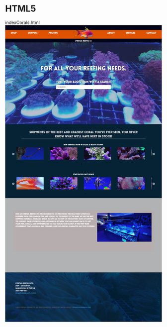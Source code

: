 # HTML5
indexCorals.html
![alt text](https://raw.githubusercontent.com/JasoneDDev/HTML5/master/img/coralPage.PNG)

